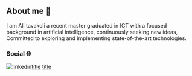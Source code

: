 ## About me 📝

I am Ali tavakoli a recent master graduated in ICT with a focused background in artificial intelligence, continuously seeking new ideas, 
Committed to exploring and implementing state-of-the-art technologies.

### Social 🌐
![linkedin](https://github.com/user-attachments/assets/ae52a823-ac55-4519-8420-cd3fe49c24f1)[title](https://www.linkedin.com/in/ali-tavakoliyaraki/)
[title](ali.tavakoli.yaraki1@gmail.com)

